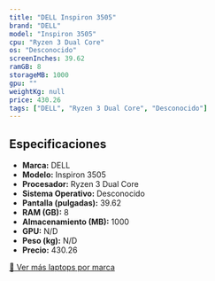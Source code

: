 ```yaml
---
title: "DELL Inspiron 3505"
brand: "DELL"
model: "Inspiron 3505"
cpu: "Ryzen 3 Dual Core"
os: "Desconocido"
screenInches: 39.62
ramGB: 8
storageMB: 1000
gpu: ""
weightKg: null
price: 430.26
tags: ["DELL", "Ryzen 3 Dual Core", "Desconocido"]
---
```

## Especificaciones

- **Marca:** DELL
- **Modelo:** Inspiron 3505
- **Procesador:** Ryzen 3 Dual Core
- **Sistema Operativo:** Desconocido
- **Pantalla (pulgadas):** 39.62
- **RAM (GB):** 8
- **Almacenamiento (MB):** 1000
- **GPU:** N/D
- **Peso (kg):** N/D
- **Precio:** 430.26

[:rocket: Ver más laptops por marca](/brand/dell)
